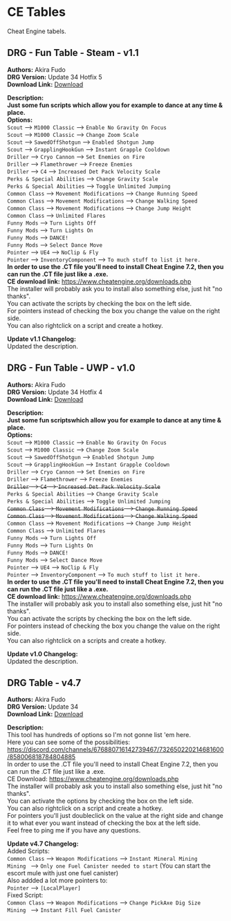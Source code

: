 # CE Tables
Cheat Engine tabels.

<!-- mod list -->

## DRG - Fun Table - Steam - v1.1
**Authors:** Akira Fudo  
**DRG Version:** Update 34 Hotfix 5  
**Download Link:** [Download](https://github.com/ArcticEcho/DRG-Mods/raw/4386116ed39bdb57ebcca3a905837f043e32bd14/CE%20Table/DRG%20-%20Fun%20Table%20-%20Steam%20-%20V1.1.zip)  

**Description:**  
__Just some fun scripts which allow you for example to dance at any time & place.__  
**Options:**  
`Scout` --> `M1000 Classic` --> `Enable No Gravity On Focus`  
`Scout` --> `M1000 Classic` --> `Change Zoom Scale`  
`Scout` --> `SawedOffShotgun` --> `Enabled Shotgun Jump`  
`Scout` --> `GrapplingHookGun` --> `Instant Grapple Cooldown`  
`Driller` --> `Cryo Cannon` --> `Set Enemies on Fire`  
`Driller` --> `Flamethrower` --> `Freeze Enemies`  
`Driller` --> `C4` --> `Increased Det Pack Velocity Scale`  
`Perks & Special Abilities` --> `Change Gravity Scale`  
`Perks & Special Abilities` --> `Toggle Unlimited Jumping`  
`Common Class` --> `Movement Modifications` --> `Change Running Speed`  
`Common Class` --> `Movement Modifications` --> `Change Walking Speed`  
`Common Class` --> `Movement Modifications` --> `Change Jump Height`  
`Common Class` --> `Unlimited Flares`  
`Funny Mods` --> `Turn Lights Off`  
`Funny Mods` --> `Turn Lights On`  
`Funny Mods` --> `DANCE!`  
`Funny Mods` --> `Select Dance Move`  
`Pointer` --> `UE4` --> `NoClip & Fly`  
`Pointer` --> `InventoryComponent` --> `To much stuff to list it here.`  
**In order to use the .CT file you'll need to install Cheat Engine 7.2, then you can run the .CT file just like a .exe.**  
**CE download link:** https://www.cheatengine.org/downloads.php  
The installer will probably ask you to install also something else, just hit "no thanks".  
You can activate the scripts by checking the box on the left side.  
For pointers instead of checking the box you change the value on the right side.  
You can also rightclick on a script and create a hotkey.

**Update v1.1 Changelog:**  
Updated the description.

## DRG - Fun Table - UWP - v1.0
**Authors:** Akira Fudo  
**DRG Version:** Update 34 Hotfix 4  
**Download Link:** [Download](https://github.com/ArcticEcho/DRG-Mods/raw/80eb324c77c40295abb7815027b4e20f488c4a0e/CE%20Table/DRG%20-%20Fun%20Table%20-%20UWP%20-%20V1.0.zip)  

**Description:**  
__Just some fun scriptswhich allow you for example to dance at any time & place.__  
**Options:**  
`Scout` --> `M1000 Classic` --> `Enable No Gravity On Focus`  
`Scout` --> `M1000 Classic` --> `Change Zoom Scale`  
`Scout` --> `SawedOffShotgun` --> `Enabled Shotgun Jump`  
`Scout` --> `GrapplingHookGun` --> `Instant Grapple Cooldown`  
`Driller` --> `Cryo Cannon` --> `Set Enemies on Fire`  
`Driller` --> `Flamethrower` --> `Freeze Enemies`  
~~`Driller` --> `C4` --> `Increased Det Pack Velocity Scale`~~  
`Perks & Special Abilities` --> `Change Gravity Scale`  
`Perks & Special Abilities` --> `Toggle Unlimited Jumping`  
~~`Common Class` --> `Movement Modifications` --> `Change Running Speed`~~  
~~`Common Class` --> `Movement Modifications` --> `Change Walking Speed`~~  
`Common Class` --> `Movement Modifications` --> `Change Jump Height`  
`Common Class` --> `Unlimited Flares`  
`Funny Mods` --> `Turn Lights Off`  
`Funny Mods` --> `Turn Lights On`  
`Funny Mods` --> `DANCE!`  
`Funny Mods` --> `Select Dance Move`  
`Pointer` --> `UE4` --> `NoClip & Fly`  
`Pointer` --> `InventoryComponent` --> `To much stuff to list it here.`  
**In order to use the .CT file you'll need to install Cheat Engine 7.2, then you can run the .CT file just like a .exe.**  
**CE download link:** https://www.cheatengine.org/downloads.php  
The installer will probably ask you to install also something else, just hit "no thanks".  
You can activate the scripts by checking the box on the left side.  
For pointers instead of checking the box you change the value on the right side.  
You can also rightclick on a scripts and create a hotkey.

**Update v1.0 Changelog:**  
Updated the description.

## DRG Table - v4.7
**Authors:** Akira Fudo  
**DRG Version:** Update 34  
**Download Link:** [Download](https://github.com/ArcticEcho/DRG-Mods/raw/0bbcf1627e2a7a87f03bc4b03940f1d2bb532938/CE%20Table/DRG%20Table%20-%20V4.7.zip)  

**Description:**  
This tool has hundreds of options so I'm not gonne list 'em here.  
Here you can see some of the possibilities:  
https://discord.com/channels/676880716142739467/732650220214681600/858006818784804885  
In order to use the .CT file you'll need to install Cheat Engine 7.2, then you can run the .CT file just like a .exe.  
CE Download: https://www.cheatengine.org/downloads.php  
The installer will probably ask you to install also something else, just hit "no thanks".  
You can activate the options by checking the box on the left side.  
You can also rightclick on a script and create a hotkey.  
For pointers you'll just doubleclick on the value at the right side and change it to what ever you want instead of checking the box at the left side.  
Feel free to ping me if you have any questions.

**Update v4.7 Changelog:**  
Added Scripts:  
`Common Class` --> `Weapon Modifications` --> `Instant Mineral Mining`  
`Mining ` --> `Only one Fuel Canister needed to start` (You can start the escort mule with just one fuel canister)  
Also addded a lot more pointers to:  
`Pointer` --> `[LocalPlayer]`   
Fixed Script:  
`Common Class` --> `Weapon Modifications` --> `Change PickAxe Dig Size`  
`Mining ` --> `Instant Fill Fuel Canister`